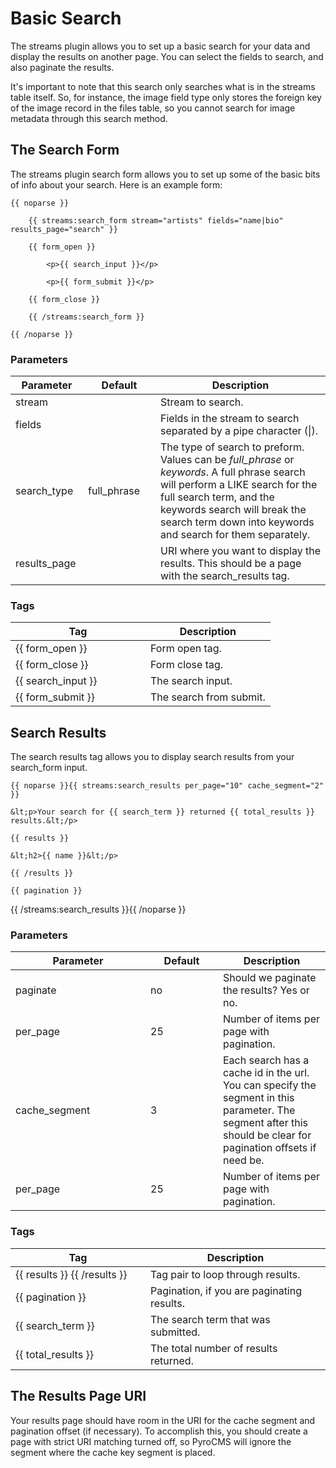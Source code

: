 # Basic Search

The streams plugin allows you to set up a basic search for your data and display the results on another page. You can select the fields to search, and also paginate the results.

It's important to note that this search only searches what is in the streams table itself. So, for instance, the image field type only stores the foreign key of the image record in the files table, so you cannot search for image metadata through this search method.
	
## The Search Form 
 
The streams plugin search form allows you to set up some of the basic bits of info about your search. Here is an example form:

	{{ noparse }}
	
		{{ streams:search_form stream="artists" fields="name|bio" results_page="search" }}
	  
		{{ form_open }}
	 
			<p>{{ search_input }}</p>
	 
			<p>{{ form_submit }}</p>
	 
		{{ form_close }}
	 
		{{ /streams:search_form }}
	
	{{ /noparse }}

### Parameters

<table cellpadding="0" cellspacing="0" class="docs_table"> 
 <thead> 
  <tr> 
   <th width="100">Parameter</th> 
   <th width="100">Default</th> 
   <th>Description</th> 
  </tr> 
 </thead> 
 <tbody> 
  <tr> 
	<td>stream</td>
	<td></td>
    <td>Stream to search.</td> 
  </tr> 
  <tr> 
	<td>fields</td>
	<td></td>
    <td>Fields in the stream to search separated by a pipe character (|).</td> 
  </tr> 
  <tr> 
	<td>search_type</td>
	<td>full_phrase</td>
    <td>The type of search to preform. Values can be <em>full_phrase</em> or <em>keywords</em>. A full phrase search will perform a LIKE search for the full search term, and the keywords search will break the search term down into keywords and search for them separately.</td> 
  </tr> 
  <tr> 
	<td>results_page</td>
	<td></td>
    <td>URI where you want to display the results. This should be a page with the search_results tag.</td> 
  </tr> 
</tbody>
</table>

### Tags
	
<table cellpadding="0" cellspacing="0" class="docs_table"> 
 <thead> 
  <tr> 
   <th width="200">Tag</th> 
   <th>Description</th> 
  </tr> 
 </thead> 
 <tbody> 
  <tr> 
	<td>{{&nbsp;form_open&nbsp;}}</td>
    <td>Form open tag.</td> 
  </tr> 
  <tr> 
	<td>{{&nbsp;form_close&nbsp;}}</td>
    <td>Form close tag.</td> 
  </tr> 
  <tr> 
	<td>{{&nbsp;search_input&nbsp;}}</td>
    <td>The search input.</td> 
  </tr> 
  <tr> 
	<td>{{&nbsp;form_submit&nbsp;}}</td>
    <td>The search from submit.</td> 
  </tr> 
</tbody>
</table>

## Search Results
 
 The search results tag allows you to display search results from your search_form input.

	{{ noparse }}{{ streams:search_results per_page="10" cache_segment="2" }}
	  
	&lt;p>Your search for {{ search_term }} returned {{ total_results }} results.&lt;/p>
	 
	{{ results }}
	  
	&lt;h2>{{ name }}&lt;/p>
	  
	{{ /results }}
	 
	{{ pagination }}
	  
{{ /streams:search_results }}{{ /noparse }}

### Parameters

<table cellpadding="0" cellspacing="0" class="docs_table"> 
 <thead> 
  <tr> 
   <th width="200">Parameter</th> 
   <th width="100">Default</th>
   <th>Description</th> 
  </tr> 
 </thead> 
 <tbody> 
  <tr> 
	<td>paginate</td>
	<td>no</td>
    <td>Should we paginate the results? Yes or no.</td> 
  </tr> 
  <tr> 
	<td>per_page</td>
	<td>25</td>
    <td>Number of items per page with pagination.</td> 
  </tr> 
  <tr> 
	<td>cache_segment</td>
	<td>3</td>
    <td>Each search has a cache id in the url. You can specify the segment in this parameter. The segment after this should be clear for pagination offsets if need be.</td> 
  </tr> 
  <tr> 
	<td>per_page</td>
	<td>25</td>
    <td>Number of items per page with pagination.</td> 
  </tr> 
</tbody>
</table>

### Tags
	
<table cellpadding="0" cellspacing="0" class="docs_table"> 
 <thead> 
  <tr> 
   <th width="200">Tag</th> 
   <th>Description</th> 
  </tr> 
 </thead> 
 <tbody> 
  <tr> 
	<td>{{&nbsp;results&nbsp;}} {{&nbsp;/results&nbsp;}}</td>
    <td>Tag pair to loop through results.</td> 
  </tr> 
  <tr> 
	<td>{{&nbsp;pagination&nbsp;}}</td>
    <td>Pagination, if you are paginating results.</td> 
  </tr> 
  <tr> 
	<td>{{&nbsp;search_term&nbsp;}}</td>
    <td>The search term that was submitted.</td> 
  </tr> 
  <tr> 
	<td>{{&nbsp;total_results&nbsp;}}</td>
    <td>The total number of results returned.</td> 
  </tr> 
</tbody>
</table>

## The Results Page URI

Your results page should have room in the URI for the cache segment and pagination offset (if necessary). To accomplish this, you should create a page with strict URI matching turned off, so PyroCMS will ignore the segment where the cache key segment is placed.
